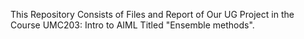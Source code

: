 This Repository Consists of Files and Report of Our UG Project in the Course UMC203: Intro to AIML Titled "Ensemble methods".
